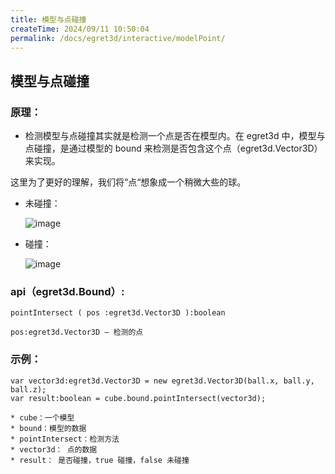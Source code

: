 ```yaml
---
title: 模型与点碰撞
createTime: 2024/09/11 10:50:04
permalink: /docs/egret3d/interactive/modelPoint/
---
```


## 模型与点碰撞


### 原理：

* 检测模型与点碰撞其实就是检测一个点是否在模型内。在 egret3d 中，模型与点碰撞，是通过模型的 bound 来检测是否包含这个点（egret3d.Vector3D）来实现。

 这里为了更好的理解，我们将“点“想象成一个稍微大些的球。

* 未碰撞：

	![image](575cd7a180397.png)

* 碰撞：

	![image](575cd7a1ab7fb.png)


### api（egret3d.Bound）:

~~~
pointIntersect ( pos :egret3d.Vector3D ):boolean
~~~

~~~
pos:egret3d.Vector3D — 检测的点
~~~

### 示例：

```
var vector3d:egret3d.Vector3D = new egret3d.Vector3D(ball.x, ball.y, ball.z);
var result:boolean = cube.bound.pointIntersect(vector3d);

```

```
* cube：一个模型
* bound：模型的数据
* pointIntersect：检测方法
* vector3d： 点的数据
* result： 是否碰撞，true 碰撞，false 未碰撞

```

